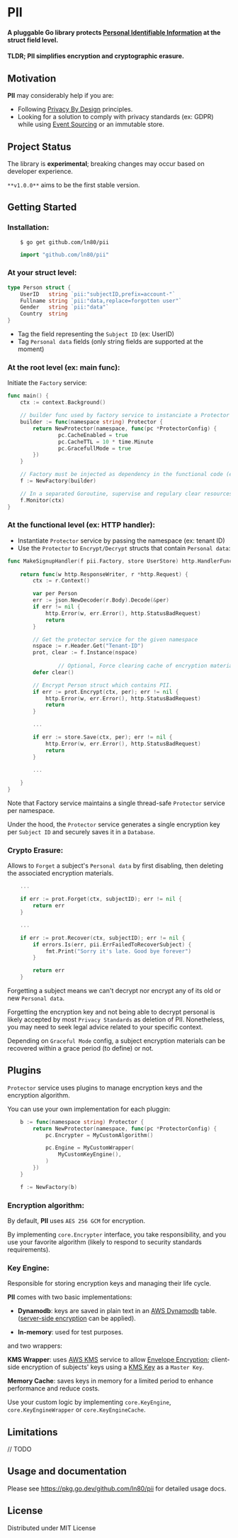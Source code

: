 PII
============

#### A pluggable Go library protects [Personal Identifiable Information](https://en.wikipedia.org/wiki/Personal_data) at the struct field level.

#### **TLDR; PII** simplifies encryption and cryptographic erasure.


## Motivation

**PII** may considerably help if you are:

- Following [Privacy By Design](https://en.wikipedia.org/wiki/Privacy_by_design#Foundational_principles_in_detail) principles.
- Looking for a solution to comply with privacy standards (ex: GDPR) while using [Event Sourcing](https://martinfowler.com/eaaDev/EventSourcing.html) or an immutable store.

## Project Status

The library is **experimental**; breaking changes may occur based on developer experience.

`**v1.0.0**` aims to be the first stable version.


## Getting Started

### Installation:

```shell
    $ go get github.com/ln80/pii
```
```go
    import "github.com/ln80/pii"
```

### At your struct level:

```go
type Person struct {
    UserID   string `pii:"subjectID,prefix=account-"`
    Fullname string `pii:"data,replace=forgotten user"`
    Gender   string `pii:"data"`
    Country  string
}
```

- Tag the field representing the `Subject ID` (ex: UserID)
- Tag `Personal data` fields (only string fields are supported at the moment)



### At the root level (ex: main func):

Initiate the `Factory` service:
```go
func main() {
    ctx := context.Background()

    // builder func used by factory service to instanciate a Protector service per namespace
    builder := func(namespace string) Protector {
        return NewProtector(namespace, func(pc *ProtectorConfig) {
                pc.CacheEnabled = true
                pc.CacheTTL = 10 * time.Minute
                pc.GracefullMode = true
        })
	}

    // Factory must be injected as dependency in the functional code (ex: HTTP handlers)
    f := NewFactory(builder)

    // In a separated Goroutine, supervise and regulary clear resources
    f.Monitor(ctx)
}
```

### At the functional level (ex: HTTP handler):

- Instantiate `Protector` service by passing the namespace (ex: tenant ID)
- Use the `Protector` to `Encrypt/Decrypt` structs that contain `Personal data`:

```go
func MakeSignupHandler(f pii.Factory, store UserStore) http.HandlerFunc {
	
    return func(w http.ResponseWriter, r *http.Request) {
		ctx := r.Context()

		var per Person
		err := json.NewDecoder(r.Body).Decode(&per)
		if err != nil {
			http.Error(w, err.Error(), http.StatusBadRequest)
			return
		}

		// Get the protector service for the given namespace
		nspace := r.Header.Get("Tenant-ID")
		prot, clear := f.Instance(nspace)
        
                // Optional, Force clearing cache of encryption materials (related to namespace)
		defer clear()

		// Encrypt Person struct which contains PII.
		if err := prot.Encrypt(ctx, per); err != nil {
			http.Error(w, err.Error(), http.StatusBadRequest)
			return
		}

		...

		if err := store.Save(ctx, per); err != nil {
			http.Error(w, err.Error(), http.StatusBadRequest)
			return
		}

		...
		
	}
}

```
Note that Factory service maintains a single thread-safe `Protector` service per namespace.

Under the hood, the `Protector` service generates a single encryption key per `Subject ID` and securely saves it in a `Database`.


### Crypto Erasure:

Allows to `Forget` a subject's `Personal data` by first disabling, then deleting the associated encryption materials.

```go
    ...

    if err := prot.Forget(ctx, subjectID); err != nil {
		return err
	}

    ...

    if err := prot.Recover(ctx, subjectID); err != nil {
	    if errors.Is(err, pii.ErrFailedToRecoverSubject) {
	    	fmt.Print("Sorry it's late. Good bye forever")
	    }

	    return err
	}

```
Forgetting a subject means we can't decrypt nor encrypt any of its old or new `Personal data`.

Forgetting the encryption key and not being able to decrypt personal is likely accepted by most `Privacy Standards` as deletion of PII.
Nonetheless, you may need to seek legal advice related to your specific context.

Depending on `Graceful Mode` config, a subject encryption materials can be recovered within a grace period (to define) or not.


## Plugins

`Protector` service uses plugins to manage encryption keys and the encryption algorithm.

You can use your own implementation for each pluggin:

```go
    b := func(namespace string) Protector {
		return NewProtector(namespace, func(pc *ProtectorConfig) {
			pc.Encrypter = MyCustomAlgorithm()

			pc.Engine = MyCustomWrapper(
				MyCustomKeyEngine(),
			)
		})
	}

	f := NewFactory(b)
```


### Encryption algorithm:
By default, **PII** uses `AES 256 GCM` for encryption. 

By implementing `core.Encrypter` interface, you take responsibility, and you use your favorite algorithm (likely to respond to security standards requirements).

### Key Engine:
Responsible for storing encryption keys and managing their life cycle.

**PII** comes with two basic implementations: 

- **Dynamodb**: keys are saved in plain text in an [AWS Dynamodb](https://aws.amazon.com/dynamodb/) table. ([server-side encryption](https://docs.aws.amazon.com/dynamodb-encryption-client/latest/devguide/client-server-side.html) can be applied).

- **In-memory**: used for test purposes.


and two wrappers:

**KMS Wrapper**: uses [AWS KMS](https://aws.amazon.com/kms/) service to allow [Envelope Encryption](https://docs.aws.amazon.com/wellarchitected/latest/financial-services-industry-lens/use-envelope-encryption-with-customer-master-keys.html); client-side encryption of subjects' keys using a [KMS Key](https://docs.aws.amazon.com/kms/latest/developerguide/concepts.html#kms_keys) as a `Master Key`.

**Memory Cache**: saves keys in memory for a limited period to enhance performance and reduce costs.

Use your custom logic by implementing `core.KeyEngine`, `core.KeyEngineWrapper` or `core.KeyEngineCache`. 


## Limitations

// TODO

## Usage and documentation

Please see https://pkg.go.dev/github.com/ln80/pii for detailed usage docs.


## License

Distributed under MIT License
